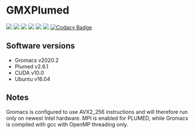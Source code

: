 # GMXPlumed
[![](https://images.microbadger.com/badges/version/nevensky/gmxplumed:latest-gpu.svg)](https://microbadger.com/images/nevensky/gmxplumed:latest-gpu) [![](https://img.shields.io/docker/pulls/nevensky/gmxplumed.svg)](https://hub.docker.com/r/nevensky/gmxplumed) ![](https://img.shields.io/microbadger/image-size/nevensky/gmxplumed/latest-gpu.svg) ![](https://img.shields.io/microbadger/layers/nevensky/gmxplumed/latest-gpu.svg) [![](https://img.shields.io/github/last-commit/nevensky/gmxplumed.svg)](https://github.com/Nevensky/gmxplumed/commits) [![](https://img.shields.io/github/issues-raw/nevensky/gmxplumed.svg)](https://github.com/Nevensky/gmxplumed/issues) [![Codacy Badge](https://api.codacy.com/project/badge/Grade/6694f313a51f4330a983d66910514977)](https://www.codacy.com/app/Nevensky/gmxplumed?utm_source=github.com&amp;utm_medium=referral&amp;utm_content=Nevensky/gmxplumed&amp;utm_campaign=Badge_Grade)

## Software versions
*   Gromacs v2020.2
*   Plumed v2.6.1
*   CUDA v10.0
*   Ubuntu v16.04

## Notes
Gromacs is configured to use AVX2_256 instructions and will therefore run only on newest Intel hardware. MPI is enabled for PLUMED, while Gromacs is compiled with gcc with OpenMP threading only.
